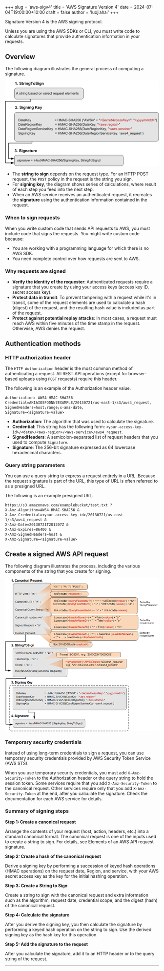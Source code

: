 +++
slug = 'aws-sigv4'
title = 'AWS Signature Version 4'
date = 2024-07-04T19:00:00+10:00
draft = false
author = 'luojiahai'
+++

Signature Version 4 is the AWS signing protocol.

Unless you are using the AWS SDKs or CLI, you must write code to calculate signatures that provide authentication information in your requests.

## Overview

The following diagram illustrates the general process of computing a signature.

![](images/signing-overview.png)

- The **string to sign** depends on the request type. For an HTTP POST request, the `POST` policy in the request is the
string you sign.
- For **signing key**, the diagram shows series of calculations, where result of each step you feed into the next step.
- When an AWS service receives an authenticated request, it recreates the **signature** using the authentication
information contained in the request.

### When to sign requests

When you write custom code that sends API requests to AWS, you must include code that signs the requests. You might
write custom code because:

- You are working with a programming language for which there is no AWS SDK.
- You need complete control over how requests are sent to AWS.

### Why requests are signed

- **Verify the identity of the requester**: Authenticated requests require a signature that you create by using your
access keys (access key ID, secret access key).
- **Protect data in transit**: To prevent tampering with a request while it's in transit, some of the request elements
are used to calculate a hash (digest) of the request, and the resulting hash value is included as part of the request.
- **Protect against potential replay attacks**: In most cases, a request must reach AWS within five minutes of the time
stamp in the request. Otherwise, AWS denies the request.

## Authentication methods

### HTTP authorization header

The `HTTP Authorization` header is the most common method of authenticating a request. All REST API operations (except
for browser-based uploads using `POST` requests) require this header.

The following is an example of the Authorization header value.

```
Authorization: AWS4-HMAC-SHA256
Credential=AKIAIOSFODNN7EXAMPLE/20130721/us-east-1/s3/aws4_request, 
SignedHeaders=host;range;x-amz-date, 
Signature=<signature-value>
```

- **Authorization**: The algorithm that was used to calculate the signature.
- **Credential**: This string has the following form: `<your-access-key-id>/<date>/<aws-region>/<aws-service>/aws4_request`.
- **SignedHeaders**: A semicolon-separated list of request headers that you used to compute `Signature`.
- **Signature**: The 256-bit signature expressed as 64 lowercase hexadecimal characters.

### Query string parameters

You can use a query string to express a request entirely in a URL. Because the request signature is part of the URL,
this type of URL is often referred to as a presigned URL.

The following is an example presigned URL.

```
https://s3.amazonaws.com/examplebucket/test.txt ?
X-Amz-Algorithm=AWS4-HMAC-SHA256 &
X-Amz-Credential=<your-access-key-id>/20130721/us-east-1/s3/aws4_request &
X-Amz-Date=20130721T201207Z &
X-Amz-Expires=86400 &
X-Amz-SignedHeaders=host &
X-Amz-Signature=<signature-value>
```

## Create a signed AWS API request

The following diagram illustrates the process, including the various components of the string that you create for
signing.

![](images/sigV4-using-auth-header.png)

### Temporary security credentials

Instead of using long-term credentials to sign a request, you can use temporary security credentials provided by AWS
Security Token Service (AWS STS).

When you use temporary security credentials, you must add `X-Amz-Security-Token` to the Authorization header or the
query string to hold the session token. Some services require that you add `X-Amz-Security-Token` to the canonical
request. Other services require only that you add `X-Amz-Security-Token` at the end, after you calculate the signature.
Check the documentation for each AWS service for details.

### Summary of signing steps

**Step 1: Create a canonical request**

Arrange the contents of your request (host, action, headers, etc.) into a standard canonical format. The canonical
request is one of the inputs used to create a string to sign. For details, see Elements of an AWS API request signature.

**Step 2: Create a hash of the canonical request**

Derive a signing key by performing a succession of keyed hash operations (HMAC operations) on the request date, Region,
and service, with your AWS secret access key as the key for the initial hashing operation.

**Step 3: Create a String to Sign**

Create a string to sign with the canonical request and extra information such as the algorithm, request date, credential
scope, and the digest (hash) of the canonical request.

**Step 4: Calculate the signature**

After you derive the signing key, you then calculate the signature by performing a keyed hash operation on the string to
sign. Use the derived signing key as the hash key for this operation.

**Step 5: Add the signature to the request**

After you calculate the signature, add it to an HTTP header or to the query string of the request.

---
